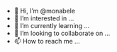 - 👋 Hi, I’m @monabele
- 👀 I’m interested in ...
- 🌱 I’m currently learning ...
- 💞️ I’m looking to collaborate on ...
- 📫 How to reach me ...

<!---
monabele/monabele is a ✨ special ✨ repository because its `README.md` (this file) appears on your GitHub profile.
You can click the Preview link to take a look at your changes.
--->
